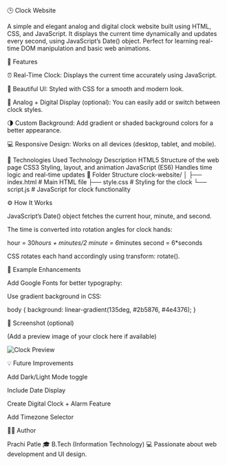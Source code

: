 🕒 Clock Website

A simple and elegant analog and digital clock website built using HTML, CSS, and JavaScript.
It displays the current time dynamically and updates every second, using JavaScript’s Date() object.
Perfect for learning real-time DOM manipulation and basic web animations.

🚀 Features

⏰ Real-Time Clock: Displays the current time accurately using JavaScript.

🎨 Beautiful UI: Styled with CSS for a smooth and modern look.

🧭 Analog + Digital Display (optional): You can easily add or switch between clock styles.

🌗 Custom Background: Add gradient or shaded background colors for a better appearance.

💻 Responsive Design: Works on all devices (desktop, tablet, and mobile).

🧩 Technologies Used
Technology	Description
HTML5	Structure of the web page
CSS3	Styling, layout, and animation
JavaScript (ES6)	Handles time logic and real-time updates
📁 Folder Structure
clock-website/
│
├── index.html        # Main HTML file
├── style.css         # Styling for the clock
└── script.js         # JavaScript for clock functionality

⚙️ How It Works

JavaScript’s Date() object fetches the current hour, minute, and second.

The time is converted into rotation angles for clock hands:

hour = 30*hours + minutes/2
minute = 6*minutes
second = 6*seconds


CSS rotates each hand accordingly using transform: rotate().

🎨 Example Enhancements

Add Google Fonts for better typography:

<link href="https://fonts.googleapis.com/css2?family=Poppins:wght@400;600&display=swap" rel="stylesheet">


Use gradient background in CSS:

body {
  background: linear-gradient(135deg, #2b5876, #4e4376);
}

📸 Screenshot (optional)

(Add a preview image of your clock here if available)

![Clock Preview](screenshot.png)

💡 Future Improvements

Add Dark/Light Mode toggle

Include Date Display

Create Digital Clock + Alarm Feature

Add Timezone Selector

🧑‍💻 Author

Prachi Patle
🎓 B.Tech (Information Technology)
💻 Passionate about web development and UI design.
